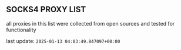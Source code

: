 ## SOCKS4 PROXY LIST

all proxies in this list were collected from open sources and tested for functionality

last update: `2025-01-13 04:03:49.847097+00:00`